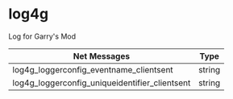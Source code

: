 # log4g
Log for Garry's Mod

| Net Messages      | Type |
| ----------- | ----------- |
| log4g_loggerconfig_eventname_clientsent      | string       |
| log4g_loggerconfig_uniqueidentifier_clientsent   | string        |
